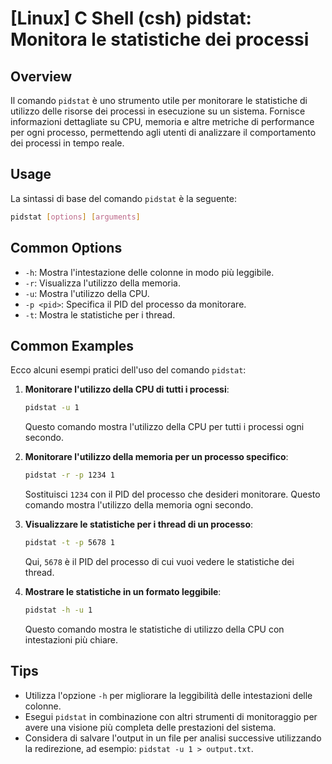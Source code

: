 # [Linux] C Shell (csh) pidstat: Monitora le statistiche dei processi

## Overview
Il comando `pidstat` è uno strumento utile per monitorare le statistiche di utilizzo delle risorse dei processi in esecuzione su un sistema. Fornisce informazioni dettagliate su CPU, memoria e altre metriche di performance per ogni processo, permettendo agli utenti di analizzare il comportamento dei processi in tempo reale.

## Usage
La sintassi di base del comando `pidstat` è la seguente:

```bash
pidstat [options] [arguments]
```

## Common Options
- `-h`: Mostra l'intestazione delle colonne in modo più leggibile.
- `-r`: Visualizza l'utilizzo della memoria.
- `-u`: Mostra l'utilizzo della CPU.
- `-p <pid>`: Specifica il PID del processo da monitorare.
- `-t`: Mostra le statistiche per i thread.

## Common Examples
Ecco alcuni esempi pratici dell'uso del comando `pidstat`:

1. **Monitorare l'utilizzo della CPU di tutti i processi**:
   ```bash
   pidstat -u 1
   ```
   Questo comando mostra l'utilizzo della CPU per tutti i processi ogni secondo.

2. **Monitorare l'utilizzo della memoria per un processo specifico**:
   ```bash
   pidstat -r -p 1234 1
   ```
   Sostituisci `1234` con il PID del processo che desideri monitorare. Questo comando mostra l'utilizzo della memoria ogni secondo.

3. **Visualizzare le statistiche per i thread di un processo**:
   ```bash
   pidstat -t -p 5678 1
   ```
   Qui, `5678` è il PID del processo di cui vuoi vedere le statistiche dei thread.

4. **Mostrare le statistiche in un formato leggibile**:
   ```bash
   pidstat -h -u 1
   ```
   Questo comando mostra le statistiche di utilizzo della CPU con intestazioni più chiare.

## Tips
- Utilizza l'opzione `-h` per migliorare la leggibilità delle intestazioni delle colonne.
- Esegui `pidstat` in combinazione con altri strumenti di monitoraggio per avere una visione più completa delle prestazioni del sistema.
- Considera di salvare l'output in un file per analisi successive utilizzando la redirezione, ad esempio: `pidstat -u 1 > output.txt`.
